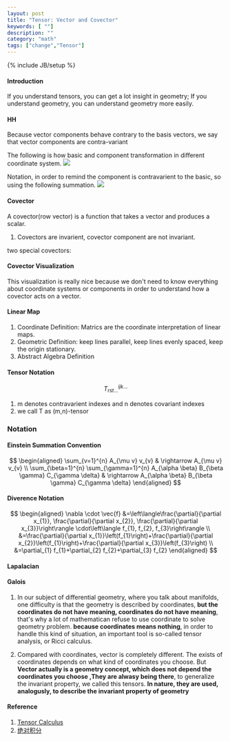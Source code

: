```yaml
---
layout: post
title: "Tensor: Vector and Covector"
keywords: [ ""]
description: ""
category: "math"
tags: ["change","Tensor"]
---
```

{% include JB/setup %}

#### Introduction
If you understand tensors, you can get a lot insight in geometry; If you
understand geometry, you can understand geometry more easily.

#### HH
Because vector components behave contrary to the basis vectors, we say that 
vector components are contra-variant 

The following is how basic and component transformation in different coordinate
system.
<img src="{{IMAGE_PATH}}/math-change-tensor-vector-compontent.png" />

Notation, in order to remind the component is contravarient to the basic,
so using the following summation.
<img src="{{IMAGE_PATH}}/math-change-tensor-summation1.png" />


#### Covector
A covector(row vector) is a function that takes a vector and produces a scalar.
1. Covectors are invarient, covector component are not invariant.

two special covectors:


#### Covector Visualization
This visualization is really nice because we don't need to know everything about
coordinate systems or components in order to understand how a covector acts on 
a vector.



#### Linear Map
1. Coordinate Definition: Matrics are the coordinate interpretation of linear
   maps.
2. Geometric Definition: keep lines parallel, keep lines evenly spaced, keep the
   origin stationary.
3. Abstract Algebra  Definition


#### Tensor Notation
$$
T_{r s t \dots}^{i j k \ldots}
$$
1. m denotes contravarient indexes and n denotes covariant indexes
2. we call T as (m,n)-tensor


### Notation

#### Einstein Summation Convention
$$
\begin{aligned} \sum_{v=1}^{n} A_{\mu v} v_{v} & \rightarrow A_{\mu v} v_{v} \\
\sum_{\beta=1}^{n} \sum_{\gamma=1}^{n} A_{\alpha \beta} B_{\beta \gamma}
C_{\gamma \delta} & \rightarrow A_{\alpha \beta} B_{\beta \gamma} C_{\gamma
\delta} \end{aligned}
$$




####  Diverence Notation
$$
\begin{aligned} \nabla \cdot \vec{f} &=\left\langle\frac{\partial}{\partial
x_{1}}, \frac{\partial}{\partial x_{2}}, \frac{\partial}{\partial
x_{3}}\right\rangle \cdot\left\langle f_{1}, f_{2}, f_{3}\right\rangle \\
&=\frac{\partial}{\partial x_{1}}\left(f_{1}\right)+\frac{\partial}{\partial
x_{2}}\left(f_{1}\right)+\frac{\partial}{\partial x_{3}}\left(f_{3}\right) \\
&=\partial_{1} f_{1}+\partial_{2} f_{2}+\partial_{3} f_{2} \end{aligned}
$$

#### Lapalacian


#### Galois 
1. In our subject of differential geometry, where you talk about manifolds, one
difficulty is that the geometry is described by coordinates, **but the coordinates
do not have meaning, coordinates do not have meaning**, that's why a lot of
mathematican refuse to use coordinate to solve geometry problem. **because
coordinates means nothing**, in order to handle this kind of situation, an
important tool is so-called tensor analysis, or Ricci calculus.

2. Compared with coordinates, vector is completely different. The exists of
coordinates depends on what kind of coordinates you choose. But **Vector
actually is a geometry concept, which does not depend the coordinates you choose
,They are alwasy being there**, to generalize the invariant property, we called
this tensors. **In nature, they are used, analogusly,  to describe the invariant
property of geometry**


#### Reference
1. [Tensor Calculus](https://en.wikipedia.org/wiki/Tensor_calculus)
2. [绝对积分](https://wenku.baidu.com/view/91fddd26b307e87100f69645.html)

